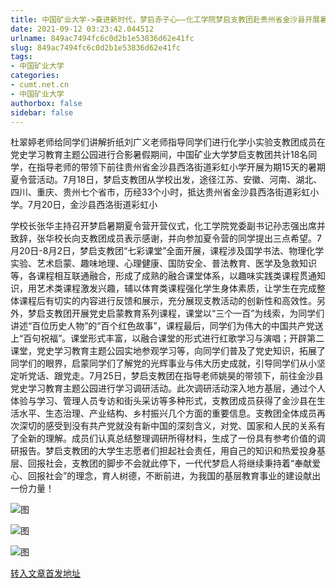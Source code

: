 ```yaml
---
title: 中国矿业大学->奋进新时代，梦启赤子心——化工学院梦启支教团赴贵州省金沙县开展暑期夏令营活动 | cumt.net.cn
date: 2021-09-12 03:23:42.044512
urlname: 849ac7494fc6c0d2b1e53836d62e41fc
slug: 849ac7494fc6c0d2b1e53836d62e41fc
tags: 
- 中国矿业大学
categories:
- cumt.net.cn
- 中国矿业大学
authorbox: false
sidebar: false
---
```

杜翠婷老师给同学们讲解折纸刘广义老师指导同学们进行化学小实验支教团成员在党史学习教育主题公园进行合影暑假期间，中国矿业大学梦启支教团共计18名同学，在指导老师的带领下前往贵州省金沙县西洛街道彩虹小学开展为期15天的暑期夏令营活动。7月18日，梦启支教团从学校出发，途径江苏、安徽、河南、湖北、四川、重庆、贵州七个省市，历经33个小时，抵达贵州省金沙县西洛街道彩虹小学。7月20日，金沙县西洛街道彩虹小
<!--more-->
学校长张华主持召开梦启暑期夏令营开营仪式，化工学院党委副书记孙志强出席并致辞，张华校长向支教团成员表示感谢，并向参加夏令营的同学提出三点希望。7月20日-8月2日，梦启支教团“七彩课堂”全面开展，课程涉及国学书法、物理化学实验、艺术启蒙、趣味地理、心理健康、国防安全、普法教育、医学及急救知识等，各课程相互联通融合，形成了成熟的融合课堂体系，以趣味实践类课程贯通知识，用艺术类课程激发兴趣，辅以体育类课程强化学生身体素质，让学生在完成整体课程后有切实的内容进行反馈和展示，充分展现支教活动的创新性和高效性。另外，梦启支教团开展党史启蒙教育系列课程，课堂以“三个一百”为线索，为同学们讲述“百位历史人物”的“百个红色故事”，课程最后，同学们为伟大的中国共产党送上“百句祝福”。课堂形式丰富，以融合课堂的形式进行红歌学习与演唱；开辟第二课堂，党史学习教育主题公园实地参观学习等，向同学们普及了党史知识，拓展了同学们的眼界，启蒙同学们了解党的光辉事业与伟大历史成就，引导同学们从小坚定听党话、跟党走。7月25日，梦启支教团在指导老师姚昊的带领下，前往金沙县党史学习教育主题公园进行学习调研活动。此次调研活动深入地方基层，通过个人体验与学习、管理人员专访和街头采访等多种形式，支教团成员获得了金沙县在生活水平、生态治理、产业结构、乡村振兴几个方面的重要信息。支教团全体成员再次深切的感受到没有共产党就没有新中国的深刻含义，对党、国家和人民的关系有了全新的理解。成员们认真总结整理调研所得材料，生成了一份具有参考价值的调研报告。梦启支教团的大学生志愿者们担起社会责任，用自己的知识和热爱投身基层、回报社会，支教团的脚步不会就此停下，一代代梦启人将继续秉持着“奉献爱心、回报社会”的理念，育人树德，不断前进，为我国的基层教育事业的建设献出一份力量！

![图](http://xwzx.cumt.edu.cn/_upload/article/images/7d/64/a75dc9d348c7b93ac2f070c29051/2afed736-fa5f-46ef-93a6-0023c96e1e6c.jpg)

![图](http://xwzx.cumt.edu.cn/_upload/article/images/7d/64/a75dc9d348c7b93ac2f070c29051/d6bd4805-725e-4267-add3-18a82984ed7e.jpg)

![图](http://xwzx.cumt.edu.cn/_upload/article/images/7d/64/a75dc9d348c7b93ac2f070c29051/ddfca63b-133c-485e-8f98-b99cacba00d0.jpg)

[转入文章首发地址](http://xwzx.cumt.edu.cn/3f/82/c523a606082/page.htm)